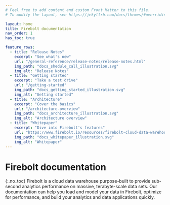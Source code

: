 ```yaml
---
# Feel free to add content and custom Front Matter to this file.
# To modify the layout, see https://jekyllrb.com/docs/themes/#overriding-theme-defaults

layout: home
title: Firebolt documentation
nav_order: 1
has_toc: true

feature_rows:
  - title: "Release Notes"
    excerpt: "See what's new"
    url: "/general-reference/release-notes/release-notes.html"
    img_path: "docs_shedule_call_illustration.svg" 
    img_alt: "Release Notes"
  - title: "Getting started"
    excerpt: "Take a test drive"
    url: "/getting-started"
    img_path: "docs_getting_started_illustration.svg" 
    img_alt: "Getting started"
  - title: "Architecture"
    excerpt: "Cover the basics"
    url: "/architecture-overview"
    img_path: "docs_architecture_illustration.svg"
    img_alt: "Architecture overview"
  - title: "Whitepaper"
    excerpt: "Dive into Firebolt's features"
    url: "https://www.firebolt.io/resources/firebolt-cloud-data-warehouse-whitepaper"
    img_path: "docs_whitepaper_illustration.svg"
    img_alt: "Whitepaper"
---
```

# Firebolt documentation
{:.no_toc}
Firebolt is a cloud data warehouse purpose-built to provide sub-second analytics performance on massive, terabyte-scale data sets. Our documentation can help you load and model your data in Firebolt, optimize for performance, and build your analytics and data applications quickly.
